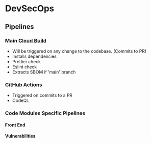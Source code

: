 # DevSecOps

## Pipelines

### Main [Cloud Build](../cloudbuild.yaml)

- Will be triggered on any change to the codebase. (Commits to PR)
- Installs dependencies
- Prettier check
- Eslint check
- Extracts SBOM if 'main' branch

### GitHub Actions

- Triggered on commits to a PR
- CodeQL

### Code Modules Specific Pipelines

#### Front End

#### Vulnerabilities